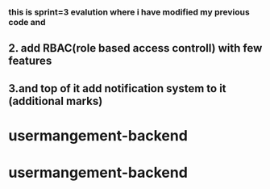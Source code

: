 ### this is sprint=3 evalution where i have modified my previous code and 
## 2. add RBAC(role based access controll) with few features
## 3.and top of it add notification system to it (additional marks)
# usermangement-backend
# usermangement-backend
